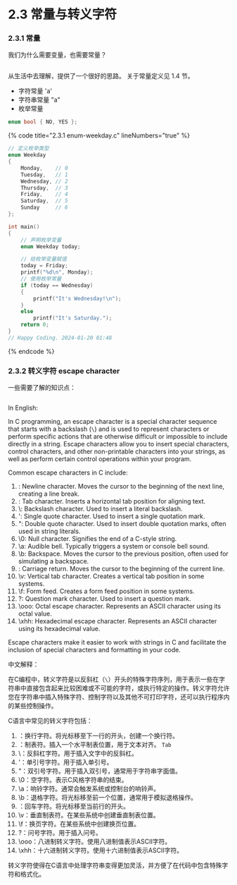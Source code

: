 # 2.3 常量与转义字符

### 2.3.1 常量 <a href="#ayger" id="ayger"></a>

我们为什么需要变量，也需要常量？

<figure><img src="https://labspc.com/wp-content/uploads/2024/01/1705657722-word-image-283-1.png" alt=""><figcaption></figcaption></figure>

从生活中去理解，提供了一个很好的思路。 关于常量定义见 1.4 节。

* 字符常量 'a'
* 字符串常量 "a"
* 枚举常量

```c
enum bool { NO, YES };
```

{% code title="2.3.1 enum-weekday.c" lineNumbers="true" %}
```c
// 定义枚举类型
enum Weekday
{
    Monday,    // 0
    Tuesday,   // 1
    Wednesday, // 2
    Thursday,  // 3
    Friday,    // 4
    Saturday,  // 5
    Sunday     // 6
};

int main()
{
    // 声明枚举变量
    enum Weekday today;

    // 给枚举变量赋值
    today = Friday;
    printf("%d\n", Monday);
    // 使用枚举常量
    if (today == Wednesday)
    {
        printf("It's Wednesday!\n");
    }
    else
        printf("It's Saturday.");
    return 0;
}
// Happy Coding. 2024-01-20 01:48 
```
{% endcode %}

### 2.3.2 转义字符 escape character <a href="#io6es" id="io6es"></a>

一些需要了解的知识点：

<figure><img src="https://labspc.com/wp-content/uploads/2024/01/1705657724-word-image-283-2.png" alt=""><figcaption></figcaption></figure>

In English:

In C programming, an escape character is a special character sequence that starts with a backslash (`\`) and is used to represent characters or perform specific actions that are otherwise difficult or impossible to include directly in a string. Escape characters allow you to insert special characters, control characters, and other non-printable characters into your strings, as well as perform certain control operations within your program.

Common escape characters in C include:

1. : Newline character. Moves the cursor to the beginning of the next line, creating a line break.
2. : Tab character. Inserts a horizontal tab position for aligning text.
3. \\: Backslash character. Used to insert a literal backslash.
4. ': Single quote character. Used to insert a single quotation mark.
5. ": Double quote character. Used to insert double quotation marks, often used in string literals.
6. \0: Null character. Signifies the end of a C-style string.
7. \a: Audible bell. Typically triggers a system or console bell sound.
8. \b: Backspace. Moves the cursor to the previous position, often used for simulating a backspace.
9. : Carriage return. Moves the cursor to the beginning of the current line.
10. \v: Vertical tab character. Creates a vertical tab position in some systems.
11. \f: Form feed. Creates a form feed position in some systems.
12. ?: Question mark character. Used to insert a question mark.
13. \ooo: Octal escape character. Represents an ASCII character using its octal value.
14. \xhh: Hexadecimal escape character. Represents an ASCII character using its hexadecimal value.

Escape characters make it easier to work with strings in C and facilitate the inclusion of special characters and formatting in your code.

中文解释：

在C编程中，转义字符是以反斜杠（`\`）开头的特殊字符序列，用于表示一些在字符串中直接包含起来比较困难或不可能的字符，或执行特定的操作。转义字符允许您在字符串中插入特殊字符、控制字符以及其他不可打印字符，还可以执行程序内的某些控制操作。

C语言中常见的转义字符包括：

1. ：换行字符。将光标移至下一行的开头，创建一个换行符。
2. ：制表符。插入一个水平制表位置，用于文本对齐。 `Tab`
3. \：反斜杠字符。用于插入文字中的反斜杠。
4. '：单引号字符。用于插入单引号。
5. "：双引号字符。用于插入双引号，通常用于字符串字面值。
6. \0：空字符。表示C风格字符串的结束。
7. \a：响铃字符。通常会触发系统或控制台的响铃声。
8. \b：退格字符。将光标移至前一个位置，通常用于模拟退格操作。
9. ：回车字符。将光标移至当前行的开头。
10. \v：垂直制表符。在某些系统中创建垂直制表位置。
11. \f：换页字符。在某些系统中创建换页位置。
12. ?：问号字符。用于插入问号。
13. \ooo：八进制转义字符。使用八进制值表示ASCII字符。
14. \xhh：十六进制转义字符。使用十六进制值表示ASCII字符。

转义字符使得在C语言中处理字符串变得更加灵活，并方便了在代码中包含特殊字符和格式化。
